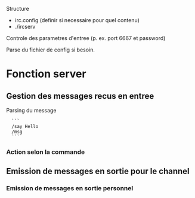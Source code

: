 Structure

- irc.config (definir si necessaire pour quel contenu)
- ./ircserv <PORT> <PASSWORD>

Controle des parametres d'entree (p. ex. port 6667 et password)

Parse du fichier de config si besoin.
  
# Fonction server

## Gestion des messages recus en entree
  
Parsing du message
  
      ```
      /say Hello
      /msg 
      ```
  
### Action selon la commande
  
## Emission de messages en sortie pour le channel
  
###  Emission de messages en sortie personnel
  




